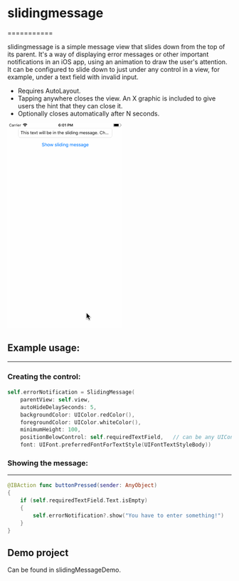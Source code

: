 # slidingmessage
===========

slidingmessage is a simple message view that slides down from the top of its parent. It's a way of displaying error messages or other important notifications in an iOS app, using an animation to draw the user's attention. It can be configured to slide down to just under any control in a view, for example, under a text field with invalid input.

- Requires AutoLayout.
- Tapping anywhere closes the view. An X graphic is included to give users the hint that they can close it.
- Optionally closes automatically after N seconds.

![Video Walkthrough](slidingMessageDemo/demo.gif)


## Example usage:
--------------

### Creating the control:
```swift
self.errorNotification = SlidingMessage(
    parentView: self.view,
    autoHideDelaySeconds: 5,
    backgroundColor: UIColor.redColor(),
    foregroundColor: UIColor.whiteColor(),
    minimumHeight: 100,
    positionBelowControl: self.requiredTextField,   // can be any UIControl
    font: UIFont.preferredFontForTextStyle(UIFontTextStyleBody))
```

### Showing the message:
-------------------
```swift
@IBAction func buttonPressed(sender: AnyObject)
{
    if (self.requiredTextField.Text.isEmpty)
    {
        self.errorNotification?.show("You have to enter something!")
    }
}
```

## Demo project
Can be found in slidingMessageDemo.

